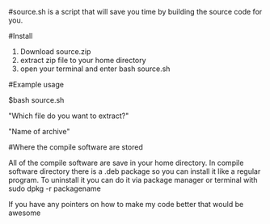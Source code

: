 #source.sh is a script that will save you time by building the source code for you. 

#Install

1. Download source.zip
2. extract zip file to your home directory
3. open your terminal and enter bash source.sh


#Example usage

$bash source.sh

"Which file  do you want to extract?"

"Name of archive"


#Where the compile software are stored

All of the compile software are save in your home directory. In compile software directory there is a .deb package so you can install it like a regular program.
To uninstall it you can do it via package manager or terminal with sudo dpkg -r packagename

If you have any pointers on how to make my code better that would be awesome
